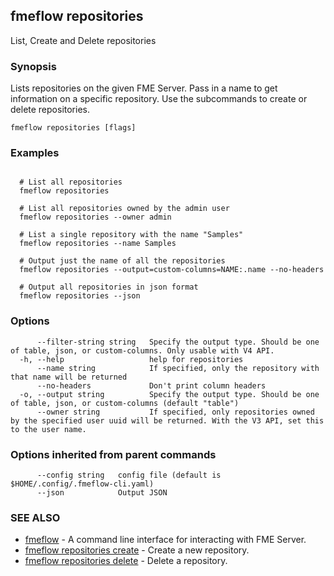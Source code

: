 ## fmeflow repositories

List, Create and Delete repositories

### Synopsis

Lists repositories on the given FME Server. Pass in a name to get information on a specific repository. Use the subcommands to create or delete repositories.

```
fmeflow repositories [flags]
```

### Examples

```

  # List all repositories
  fmeflow repositories
	
  # List all repositories owned by the admin user
  fmeflow repositories --owner admin
	
  # List a single repository with the name "Samples"
  fmeflow repositories --name Samples
	
  # Output just the name of all the repositories
  fmeflow repositories --output=custom-columns=NAME:.name --no-headers
	
  # Output all repositories in json format
  fmeflow repositories --json
```

### Options

```
      --filter-string string   Specify the output type. Should be one of table, json, or custom-columns. Only usable with V4 API.
  -h, --help                   help for repositories
      --name string            If specified, only the repository with that name will be returned
      --no-headers             Don't print column headers
  -o, --output string          Specify the output type. Should be one of table, json, or custom-columns (default "table")
      --owner string           If specified, only repositories owned by the specified user uuid will be returned. With the V3 API, set this to the user name.
```

### Options inherited from parent commands

```
      --config string   config file (default is $HOME/.config/.fmeflow-cli.yaml)
      --json            Output JSON
```

### SEE ALSO

* [fmeflow](fmeflow.md)	 - A command line interface for interacting with FME Server.
* [fmeflow repositories create](fmeflow_repositories_create.md)	 - Create a new repository.
* [fmeflow repositories delete](fmeflow_repositories_delete.md)	 - Delete a repository.

